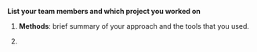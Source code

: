 

**List your team members and which project you worked on**




1. **Methods**: brief summary of your approach and the tools that you used. 

2. 
